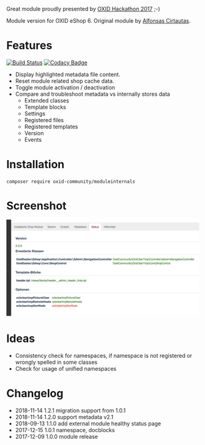 Great module proudly presented by [OXID Hackathon 2017](https://openspacer.org/12-oxid-community/185-oxid-hackathon-nuernberg-2017/) ;-)

Module version for OXID eShop 6. Original module by [Alfonsas Cirtautas](https://github.com/acirtautas/oxid-module-internals).

# Features
[![Build Status](https://travis-ci.org/OXIDprojects/oxid-module-internals.svg?branch=master)](https://travis-ci.org/OXIDprojects/oxid-module-internals)
[![Codacy Badge](https://api.codacy.com/project/badge/Grade/d57c5d4c3f5047a99dbe23b34f0ef1df)](https://app.codacy.com/app/keywan.ghadami/oxid-module-internals?utm_source=github.com&utm_medium=referral&utm_content=OXIDprojects/oxid-module-internals&utm_campaign=Badge_Grade_Settings)

 * Display highlighted metadata file content.
 * Reset module related shop cache data.
 * Toggle module activation / deactivation
 * Compare and troubleshoot metadata vs internally stores data
   * Extended classes
   * Template blocks
   * Settings
   * Registered files
   * Registered templates
   * Version
   * Events

# Installation

```
composer require oxid-community/moduleinternals
```

# Screenshot

![OXID_moduleinternals](screenshot.png)

# Ideas

 * Consistency check for namespaces, if namespace is not registered or wrongly spelled in some classes
 * Check for usage of unified namespaces

# Changelog
* 2018-11-14  1.2.1 migration support from 1.0.1
* 2018-11-14  1.2.0 support metadata v2.1
* 2018-09-13  1.1.0 add external module healthy status page
* 2017-12-15	1.0.1	namespace, docblocks
* 2017-12-09	1.0.0	module release
